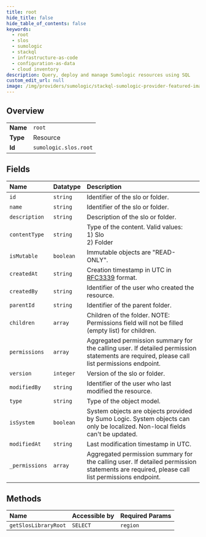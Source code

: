 ```yaml
---
title: root
hide_title: false
hide_table_of_contents: false
keywords:
  - root
  - slos
  - sumologic    
  - stackql
  - infrastructure-as-code
  - configuration-as-data
  - cloud inventory
description: Query, deploy and manage Sumologic resources using SQL
custom_edit_url: null
image: /img/providers/sumologic/stackql-sumologic-provider-featured-image.png
---
```

  
    

## Overview
<table><tbody>
<tr><td><b>Name</b></td><td><code>root</code></td></tr>
<tr><td><b>Type</b></td><td>Resource</td></tr>
<tr><td><b>Id</b></td><td><code>sumologic.slos.root</code></td></tr>
</tbody></table>

## Fields
| Name | Datatype | Description |
|:-----|:---------|:------------|
| `id` | `string` | Identifier of the slo or folder. |
| `name` | `string` | Identifier of the slo or folder. |
| `description` | `string` | Description of the slo or folder. |
| `contentType` | `string` | Type of the content. Valid values:<br />  1) Slo<br />  2) Folder |
| `isMutable` | `boolean` | Immutable objects are "READ-ONLY". |
| `createdAt` | `string` | Creation timestamp in UTC in [RFC3339](https://tools.ietf.org/html/rfc3339) format. |
| `createdBy` | `string` | Identifier of the user who created the resource. |
| `parentId` | `string` | Identifier of the parent folder. |
| `children` | `array` | Children of the folder. NOTE: Permissions field will not be filled (empty list) for children. |
| `permissions` | `array` | Aggregated permission summary for the calling user. If detailed permission statements are required, please call list permissions endpoint. |
| `version` | `integer` | Version of the slo or folder. |
| `modifiedBy` | `string` | Identifier of the user who last modified the resource. |
| `type` | `string` | Type of the object model. |
| `isSystem` | `boolean` | System objects are objects provided by Sumo Logic. System objects can only be localized. Non-local fields can't be updated. |
| `modifiedAt` | `string` | Last modification timestamp in UTC. |
| `_permissions` | `array` | Aggregated permission summary for the calling user. If detailed permission statements are required, please call list permissions endpoint. |
## Methods
| Name | Accessible by | Required Params |
|:-----|:--------------|:----------------|
| `getSlosLibraryRoot` | `SELECT` | `region` |
